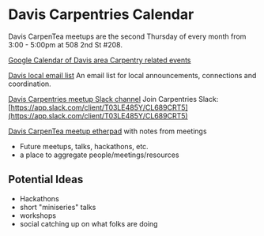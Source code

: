 # Davis Carpentries Calendar

Davis CarpenTea meetups are the second Thursday of every month from 3:00 - 5:00pm at 508 2nd St #208.

[Google Calendar of Davis area Carpentry related events](https://calendar.google.com/calendar?cid=amgyMm5scDNlMWdlMWNtNXI1bWc5bzhsaG9AZ3JvdXAuY2FsZW5kYXIuZ29vZ2xlLmNvbQ)

[Davis local email list](https://carpentries.topicbox.com/groups/local-davis) An email list for local announcements, connections and coordination.

[Davis Carpentries meetup Slack channel](https://app.slack.com/client/T03LE485Y/CL689CRT5)
Join Carpentries Slack: [https://app.slack.com/client/T03LE485Y/CL689CRT5](https://app.slack.com/client/T03LE485Y/CL689CRT5)

[Davis CarpenTea meetup etherpad](https://pad.carpentries.org/davis-carpentea) with notes from meetings

 - Future meetups, talks, hackathons, etc.
 - a place to aggregate people/meetings/resources
 
 ## Potential Ideas
 
  - Hackathons
  - short "miniseries" talks
  - workshops
  - social catching up on what folks are doing
